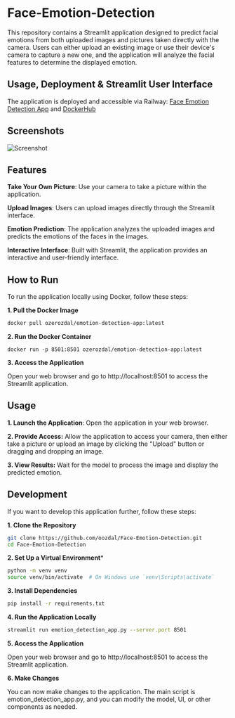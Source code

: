 # Face-Emotion-Detection

This repository contains a Streamlit application designed to predict facial emotions from both uploaded images and pictures taken directly with the camera. Users can either upload an existing image or use their device's camera to capture a new one, and the application will analyze the facial features to determine the displayed emotion.

## Usage, Deployment & Streamlit User Interface

The application is deployed and accessible via Railway: [Face Emotion Detection App](https://face-emotion-detection-production.up.railway.app/) and [DockerHub](https://hub.docker.com/r/ozerozdal/emotion-detection-app)


## Screenshots

![Screenshot](https://github.com/oozdal/Face-Emotion-Detection/assets/34719109/72f761ea-9cf5-468a-abff-466c122f2af4)

## Features

**Take Your Own Picture**: Use your camera to take a picture within the application.

**Upload Images**: Users can upload images directly through the Streamlit interface.

**Emotion Prediction**: The application analyzes the uploaded images and predicts the emotions of the faces in the images.

**Interactive Interface**: Built with Streamlit, the application provides an interactive and user-friendly interface.

## How to Run

To run the application locally using Docker, follow these steps:

**1. Pull the Docker Image**

```bash
docker pull ozerozdal/emotion-detection-app:latest
```


**2. Run the Docker Container**

```docker
docker run -p 8501:8501 ozerozdal/emotion-detection-app:latest
```

**3. Access the Application**

Open your web browser and go to http://localhost:8501 to access the Streamlit application.

## Usage

**1. Launch the Application**:
Open the application in your web browser.

**2. Provide Access:**
Allow the application to access your camera, then either take a picture or upload an image by clicking the "Upload" button or dragging and dropping an image.

**3. View Results:**
Wait for the model to process the image and display the predicted emotion.

## Development

If you want to develop this application further, follow these steps:

**1. Clone the Repository**

```bash
git clone https://github.com/oozdal/Face-Emotion-Detection.git
cd Face-Emotion-Detection
```

**2. Set Up a Virtual Environment***

```bash
python -m venv venv
source venv/bin/activate  # On Windows use `venv\Scripts\activate`
```

**3. Install Dependencies**

```bash
pip install -r requirements.txt
```

**4. Run the Application Locally**

```bash
streamlit run emotion_detection_app.py --server.port 8501
```

**5. Access the Application**

Open your web browser and go to http://localhost:8501 to access the Streamlit application.

**6. Make Changes**

You can now make changes to the application. The main script is emotion_detection_app.py, and you can modify the model, UI, or other components as needed.
